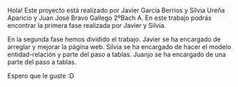 Hola!
Este proyecto está realizado por Javier García Berrios y Silvia Ureña Aparicio y Juan José Bravo Gallego 2ºBach A.
En este trabajo podrás encontrar la primera fase realizada por Javier y Silvia.

En la segunda fase hemos dividido el trabajo. Javier se ha encargado de arreglar y mejorar la página web. Silvia se ha encargado de hacer el modelo entidad-relación y parte del paso a tablas. Juanjo se ha encargado de una parte del paso a tablas.

Espero que le guste :D
